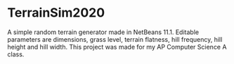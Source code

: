 # TerrainSim2020

A simple random terrain generator made in NetBeans 11.1. Editable parameters are dimensions, grass level, terrain flatness, hill frequency, hill height and hill width. This project was made for my AP Computer Science A class.
